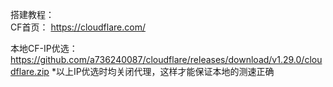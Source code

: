 搭建教程：   
   CF首页：
   https://cloudflare.com/

   本地CF-IP优选：
   https://github.com/a736240087/cloudflare/releases/download/v1.29.0/cloudflare.zip
*以上IP优选时均关闭代理，这样才能保证本地的测速正确
